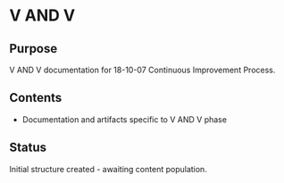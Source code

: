 # V AND V

## Purpose
V AND V documentation for 18-10-07 Continuous Improvement Process.

## Contents
- Documentation and artifacts specific to V AND V phase

## Status
Initial structure created - awaiting content population.
